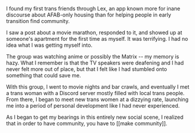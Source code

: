 I found my first trans friends through Lex, an app known more for inane discourse about AFAB-only housing than for helping people in early transition find community.

I saw a post about a movie marathon, responded to it, and showed up at someone's apartment for the first time as myself. It was terrifying. I had no idea what I was getting myself into.

The group was watching anime or possibly the Matrix -- my memory is hazy. What I remember is that the TV speakers were deafening and I had never felt more out of place, but that I felt like I had stumbled onto something that could save me.

With this group, I went to movie nights and bar crawls, and eventually I met a trans woman with a Discord server mostly filled with local trans people. From there, I began to meet new trans women at a dizzying rate, launching me into a period of personal development like I had never experienced. 

As I began to get my bearings in this entirely new social scene, I realized that in order to have community, you have to [[make community]].